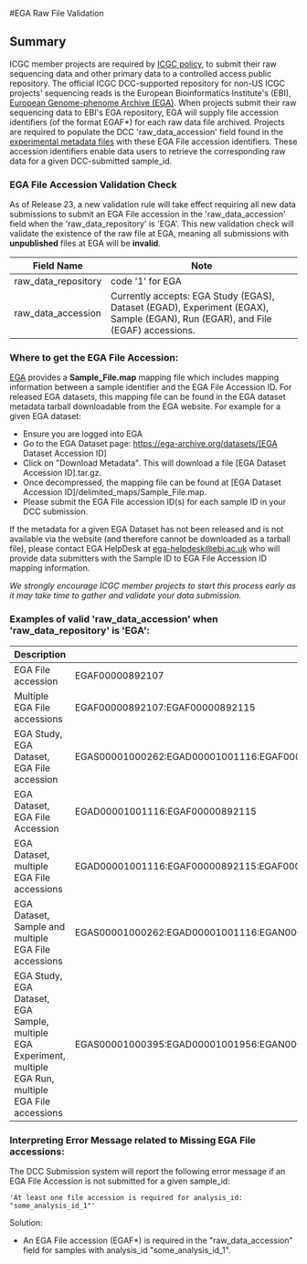 #EGA Raw File Validation

## Summary

ICGC member projects are required by [ICGC policy][1], to submit their raw sequencing data and other primary data to a controlled access public repository. The official ICGC DCC-supported repository for non-US ICGC projects' sequencing reads is the European Bioinformatics Institute's (EBI), [European Genome-phenome Archive (EGA)][3]. When projects submit their raw sequencing data to EBI's EGA repository, EGA will supply file accession identifiers (of the format EGAF*) for each raw data file archived. Projects are required to populate the DCC 'raw_data_accession' field found in the [experimental metadata files][4] with these EGA File accession identifiers. These accession identifiers enable data users to retrieve the corresponding raw data for a given DCC-submitted sample_id. 


### EGA File Accession Validation Check

As of Release 23, a new validation rule will take effect requiring all new data submissions to submit an EGA File accession in the 'raw_data_accession' field when the 'raw_data_repository' is 'EGA'. This new validation check will validate the existence of the raw file at EGA, meaning all submissions with **unpublished** files at EGA will be **invalid**. 

| Field Name | Note |
| --- | --- |
| raw_data_repository | code '1' for EGA |
| raw_data_accession | Currently accepts: EGA Study (EGAS), Dataset (EGAD), Experiment (EGAX), Sample (EGAN), Run (EGAR), and File (EGAF) accessions. 

### Where to get the EGA File Accession:

[EGA][3] provides a **Sample_File.map** mapping file which includes mapping information between a sample identifier and the EGA File Accession ID. For released EGA datasets, this mapping file can be found in the EGA dataset metadata tarball downloadable from the EGA website. For example for a given EGA dataset: 

* Ensure you are logged into EGA
* Go to the EGA Dataset page: https://ega-archive.org/datasets/[EGA Dataset Accession ID]
* Click on "Download Metadata". This will download a file [EGA Dataset Accession ID].tar.gz. 
* Once decompressed, the mapping file can be found at [EGA Dataset Accession ID]/delimited_maps/Sample_File.map. 
* Please submit the EGA File accession ID(s) for each sample ID in your DCC submission.

If the metadata for a given EGA Dataset has not been released and is not available via the website (and therefore cannot be downloaded as a tarball file), please contact EGA HelpDesk at [ega-helpdesk@ebi.ac.uk][2] who will provide data submitters with the Sample ID to EGA File Accession ID mapping information. 

*We strongly encourage ICGC member projects to start this process early as it may take time to gather and validate your data submission.*


### Examples of valid 'raw_data_accession' when 'raw_data_repository' is 'EGA':

| Description | raw_data_accession |
| --- | --- |
| EGA File accession |	EGAF00000892107 |
| Multiple EGA File accessions | EGAF00000892107:EGAF00000892115 |
| EGA Study, EGA Dataset, EGA File accession | EGAS00001000262:EGAD00001001116:EGAF00000892115 |
| EGA Dataset, EGA File Accession | EGAD00001001116:EGAF00000892115 |
| EGA Dataset, multiple EGA File accessions | EGAD00001001116:EGAF00000892115:EGAF00000892107 |
| EGA Dataset, Sample and multiple EGA File accessions | EGAS00001000262:EGAD00001001116:EGAN00001250305:EGAF00000892107:EGAF00000892115 | 
| EGA Study, EGA Dataset, EGA Sample, multiple EGA Experiment, multiple EGA Run, multiple EGA File accessions | EGAS00001000395:EGAD00001001956:EGAN00001223451:EGAX00001216629:EGAX00001213322:EGAX00001216631:EGAX00001216630:EGAX00001216695:EGAR00001229605:EGAR00001232235:EGAR00001229594:EGAR00001229593:EGAR00001229596:EGAF00000892107:EGAF00000892115 |


### Interpreting Error Message related to Missing EGA File accessions:

The DCC Submission system will report the following error message if an EGA File Accession is not submitted for a given sample_id:
```
'At least one file accession is required for analysis_id: "some_analysis_id_1"'
```

Solution:
* An EGA File accession (EGAF*) is required in the "raw_data_accession" field for samples with analysis_id "some_analysis_id_1".


[1]: https://icgc.org/icgc/goals-structure-policies-guidelines/e2-data-release-policies
[2]: ega-helpdesk@ebi.ac.uk
[3]: https://ega-archive.org
[4]: http://docs.icgc.org/dictionary/viewer/#?q=raw_data_accession&viewMode=graph
